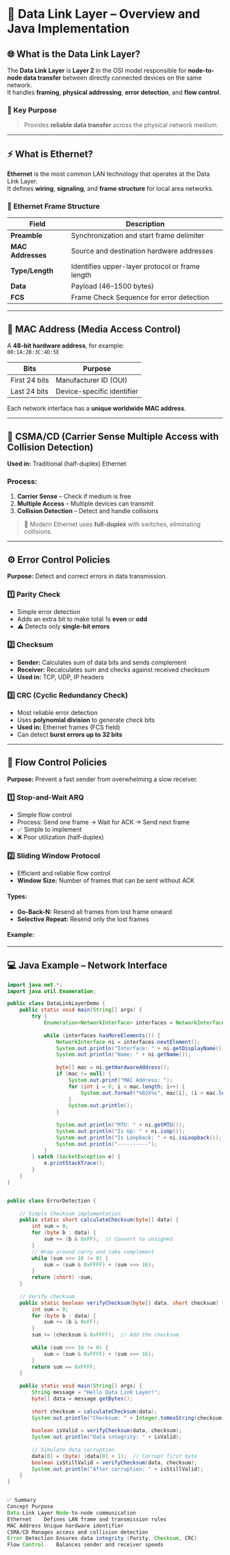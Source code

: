 # 🧩 Data Link Layer – Overview and Java Implementation

## 🌐 What is the Data Link Layer?

The **Data Link Layer** is **Layer 2** in the OSI model responsible for **node-to-node data transfer** between directly connected devices on the same network.  
It handles **framing**, **physical addressing**, **error detection**, and **flow control**.

### 🔑 Key Purpose
> Provides **reliable data transfer** across the physical network medium.

---

## ⚡ What is Ethernet?

**Ethernet** is the most common LAN technology that operates at the Data Link Layer.  
It defines **wiring**, **signaling**, and **frame structure** for local area networks.

### 🧱 Ethernet Frame Structure


| **Field** | **Description** |
|------------|----------------|
| **Preamble** | Synchronization and start frame delimiter |
| **MAC Addresses** | Source and destination hardware addresses |
| **Type/Length** | Identifies upper-layer protocol or frame length |
| **Data** | Payload (46–1500 bytes) |
| **FCS** | Frame Check Sequence for error detection |

---

## 🧾 MAC Address (Media Access Control)

A **48-bit hardware address**, for example:  
`00:1A:2B:3C:4D:5E`

| **Bits** | **Purpose** |
|-----------|-------------|
| First 24 bits | Manufacturer ID (OUI) |
| Last 24 bits | Device-specific identifier |

Each network interface has a **unique worldwide MAC address**.

---

## 🔄 CSMA/CD (Carrier Sense Multiple Access with Collision Detection)

**Used in:** Traditional (half-duplex) Ethernet

### Process:
1. **Carrier Sense** – Check if medium is free  
2. **Multiple Access** – Multiple devices can transmit  
3. **Collision Detection** – Detect and handle collisions  

> 🧠 Modern Ethernet uses **full-duplex** with switches, eliminating collisions.

---

## ⚙️ Error Control Policies

**Purpose:** Detect and correct errors in data transmission.

### 1️⃣ Parity Check
- Simple error detection
- Adds an extra bit to make total 1s **even** or **odd**
- ⚠️ Detects only **single-bit errors**

### 2️⃣ Checksum
- **Sender:** Calculates sum of data bits and sends complement  
- **Receiver:** Recalculates sum and checks against received checksum  
- **Used in:** TCP, UDP, IP headers

### 3️⃣ CRC (Cyclic Redundancy Check)
- Most reliable error detection
- Uses **polynomial division** to generate check bits  
- **Used in:** Ethernet frames (FCS field)  
- Can detect **burst errors up to 32 bits**

---

## 🚦 Flow Control Policies

**Purpose:** Prevent a fast sender from overwhelming a slow receiver.

### 1️⃣ Stop-and-Wait ARQ
- Simple flow control  
- Process: Send one frame → Wait for ACK → Send next frame  
- ✅ Simple to implement  
- ❌ Poor utilization (half-duplex)

### 2️⃣ Sliding Window Protocol
- Efficient and reliable flow control  
- **Window Size:** Number of frames that can be sent without ACK

#### Types:
- **Go-Back-N:** Resend all frames from lost frame onward  
- **Selective Repeat:** Resend only the lost frames

#### Example:

---

## 💻 Java Example – Network Interface

```java
import java.net.*;
import java.util.Enumeration;

public class DataLinkLayerDemo {
    public static void main(String[] args) {
        try {
            Enumeration<NetworkInterface> interfaces = NetworkInterface.getNetworkInterfaces();
            
            while (interfaces.hasMoreElements()) {
                NetworkInterface ni = interfaces.nextElement();
                System.out.println("Interface: " + ni.getDisplayName());
                System.out.println("Name: " + ni.getName());
                
                byte[] mac = ni.getHardwareAddress();
                if (mac != null) {
                    System.out.print("MAC Address: ");
                    for (int i = 0; i < mac.length; i++) {
                        System.out.format("%02X%s", mac[i], (i < mac.length - 1) ? ":" : "");
                    }
                    System.out.println();
                }
                
                System.out.println("MTU: " + ni.getMTU());
                System.out.println("Is Up: " + ni.isUp());
                System.out.println("Is Loopback: " + ni.isLoopback());
                System.out.println("----------");
            }
        } catch (SocketException e) {
            e.printStackTrace();
        }
    }
}


public class ErrorDetection {
    
    // Simple Checksum implementation
    public static short calculateChecksum(byte[] data) {
        int sum = 0;
        for (byte b : data) {
            sum += (b & 0xFF);  // Convert to unsigned
        }
        // Wrap around carry and take complement
        while (sum >>> 16 != 0) {
            sum = (sum & 0xFFFF) + (sum >>> 16);
        }
        return (short) ~sum;
    }
    
    // Verify checksum
    public static boolean verifyChecksum(byte[] data, short checksum) {
        int sum = 0;
        for (byte b : data) {
            sum += (b & 0xFF);
        }
        sum += (checksum & 0xFFFF);  // Add the checksum
        
        while (sum >>> 16 != 0) {
            sum = (sum & 0xFFFF) + (sum >>> 16);
        }
        return sum == 0xFFFF;
    }
    
    public static void main(String[] args) {
        String message = "Hello Data Link Layer!";
        byte[] data = message.getBytes();
        
        short checksum = calculateChecksum(data);
        System.out.println("Checksum: " + Integer.toHexString(checksum & 0xFFFF));
        
        boolean isValid = verifyChecksum(data, checksum);
        System.out.println("Data integrity: " + isValid);
        
        // Simulate data corruption
        data[0] = (byte) (data[0] + 1);  // Corrupt first byte
        boolean isStillValid = verifyChecksum(data, checksum);
        System.out.println("After corruption: " + isStillValid);
    }
}


✅ Summary
Concept	Purpose
Data Link Layer	Node-to-node communication
Ethernet	Defines LAN frame and transmission rules
MAC Address	Unique hardware identifier
CSMA/CD	Manages access and collision detection
Error Detection	Ensures data integrity (Parity, Checksum, CRC)
Flow Control	Balances sender and receiver speeds
